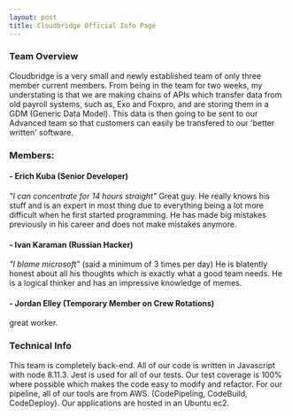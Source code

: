 ```yaml
---
layout: post
title: Cloudbridge Official Info Page
---
```

### Team Overview
Cloudbridge is a very small and newly established team of only three member current members.  From being in the team for two weeks, my understating is that we are making chains of APIs which transfer data from old payroll systems, such as, Exo and Foxpro, and are storing them in a GDM (Generic Data Model).  This data is then going to be sent to our Advanced team so that customers can easily be transfered to our 'better written' software.

### Members:
#### - Erich Kuba (Senior Developer)
*"I can concentrate for 14 hours straight"*
Great guy.  He really knows his stuff and is an expert in most thing due to everything being a lot more difficult when he first started programming.  He has made big mistakes previously in his career and does not make mistakes anymore.
#### - Ivan Karaman (Russian Hacker)
*"I blame microsoft"* (said a minimum of 3 times per day)
He is blatently honest about all his thoughts which is exactly what a good team needs. He is a logical thinker and has an impressive knowledge of memes.
#### - Jordan Elley (Temporary Member on Crew Rotations)
great worker.

### Technical Info
This team is completely back-end.  All of our code is written in Javascript with node 8.11.3. Jest is used for all of our tests.  Our test coverage is 100% where possible which makes the code easy to modify and refactor.  For our pipeline, all of our tools are from AWS.  (CodePipeling, CodeBuild, CodeDeploy).  Our applications are hosted in an Ubuntu ec2.

###
